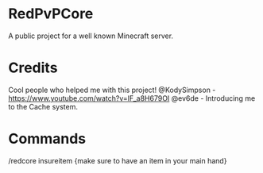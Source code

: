 # RedPvPCore
A public project for a well known Minecraft server.

# Credits
Cool people who helped me with this project!
@KodySimpson - https://www.youtube.com/watch?v=lF_a8H679OI
@ev6de - Introducing me to the Cache system.

# Commands
/redcore insureitem {make sure to have an item in your main hand}

